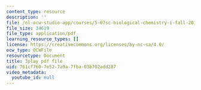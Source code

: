 ```yaml
---
content_type: resource
description: ''
file: /ol-ocw-studio-app/courses/5-07sc-biological-chemistry-i-fall-2013/761cf7607e527a9a7fba03b702add287_eOYHJLqP2Ps.pdf
file_size: 34619
file_type: application/pdf
learning_resource_types: []
license: https://creativecommons.org/licenses/by-nc-sa/4.0/
ocw_type: OCWFile
resourcetype: Document
title: 3play pdf file
uid: 761cf760-7e52-7a9a-7fba-03b702add287
video_metadata:
  youtube_id: null
---
```

